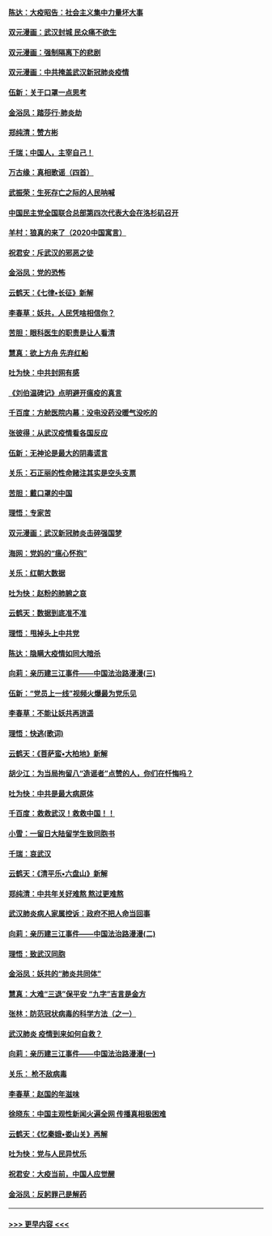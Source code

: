 #### [陈达：大疫昭告：社会主义集中力量坏大事](../pages/nsc993/n11859419.md?t=02120233) 
#### [双元漫画：武汉封城 民众痛不欲生](../pages/nsc993/n11859287.md?t=02120233) 
#### [双元漫画：强制隔离下的悲剧](../pages/nsc993/n11859244.md?t=02120233) 
#### [双元漫画：中共掩盖武汉新冠肺炎疫情](../pages/nsc993/n11858249.md?t=02120233) 
#### [伍新：关于口罩一点思考](../pages/nsc993/n11859195.md?t=02120233) 
#### [金浴凤：踏莎行‧肺炎劫](../pages/nsc993/n11858227.md?t=02120233) 
#### [郑纯清：赞方彬](../pages/nsc993/n11856803.md?t=02120233) 
#### [千瑞；中国人，主宰自己！](../pages/nsc993/n11856793.md?t=02120233) 
#### [万古缘：真相歌谣（四首）](../pages/nsc993/n11856263.md?t=02120233) 
#### [武振荣：生死存亡之际的人民呐喊](../pages/nsc993/n11856256.md?t=02120233) 
#### [中国民主党全国联合总部第四次代表大会在洛杉矶召开](../pages/nsc993/n11856344.md?t=02120233) 
#### [羊村：狼真的来了（2020中国寓言）](../pages/nsc993/n11856229.md?t=02120233) 
#### [祝君安：斥武汉的邪恶之徒](../pages/nsc993/n11855861.md?t=02120233) 
#### [金浴凤：党的恐怖](../pages/nsc993/n11855849.md?t=02120233) 
#### [云鹤天：《七律▪长征》新解](../pages/nsc993/n11855479.md?t=02120233) 
#### [李春草：妖共，人民凭啥相信你？](../pages/nsc993/n11855196.md?t=02120233) 
#### [苦胆：眼科医生的职责是让人看清](../pages/nsc993/n11853840.md?t=02120233) 
#### [慧真：欲上方舟 先弃红船](../pages/nsc993/n11853483.md?t=02120233) 
#### [吐为快：中共封网有感](../pages/nsc993/n11852575.md?t=02120233) 
#### [《刘伯温碑记》点明避开瘟疫的真言](../pages/nsc993/n11852128.md?t=02120233) 
#### [千百度：方舱医院内幕：没电没药没暖气没吃的](../pages/nsc993/n11850211.md?t=02120233) 
#### [张彼得：从武汉疫情看各国反应](../pages/nsc993/n11850102.md?t=02120233) 
#### [伍新：无神论是最大的阴毒谎言](../pages/nsc993/n11846129.md?t=02120233) 
#### [关乐：石正丽的性命赌注其实是空头支票](../pages/nsc993/n11846109.md?t=02120233) 
#### [苦胆：戴口罩的中国](../pages/nsc993/n11845576.md?t=02120233) 
#### [理悟：专家苦](../pages/nsc993/n11845564.md?t=02120233) 
#### [双元漫画：武汉新冠肺炎击碎强国梦](../pages/nsc993/n11843320.md?t=02120233) 
#### [海网：党妈的“瘟心怀抱”](../pages/nsc993/n11840740.md?t=02120233) 
#### [关乐：红朝大数据](../pages/nsc993/n11840675.md?t=02120233) 
#### [吐为快：赵粉的肺腑之哀](../pages/nsc993/n11840618.md?t=02120233) 
#### [云鹤天：数据到底准不准](../pages/nsc993/n11840325.md?t=02120233) 
#### [理悟：甩掉头上中共党](../pages/nsc993/n11838826.md?t=02120233) 
#### [陈达：隐瞒大疫情如同大暗杀](../pages/nsc993/n11838771.md?t=02120233) 
#### [向莉：亲历建三江事件——中国法治路漫漫(三)](../pages/nsc993/n11831825.md?t=02120233) 
#### [伍新：“党员上一线”视频火爆最为党乐见](../pages/nsc993/n11838200.md?t=02120233) 
#### [李春草：不能让妖共再逍遥](../pages/nsc993/n11838102.md?t=02120233) 
#### [理悟：快逃(歌词)](../pages/nsc993/n11838083.md?t=02120233) 
#### [云鹤天：《菩萨蛮▪大柏地》新解](../pages/nsc993/n11838059.md?t=02120233) 
#### [胡少江：为当局拘留八“造谣者”点赞的人，你们在忏悔吗？](../pages/nsc993/n11836801.md?t=02120233) 
#### [吐为快：中共是最大病原体](../pages/nsc993/n11836748.md?t=02120233) 
#### [千百度：救救武汉！救救中国！！](../pages/nsc993/n11836145.md?t=02120233) 
#### [小雪：一留日大陆留学生致同胞书](../pages/nsc993/n11834624.md?t=02120233) 
#### [千瑞：哀武汉](../pages/nsc993/n11833647.md?t=02120233) 
#### [云鹤天：《清平乐▪六盘山》新解](../pages/nsc993/n11833611.md?t=02120233) 
#### [郑纯清：中共年关好难熬 熬过更难熬](../pages/nsc993/n11833489.md?t=02120233) 
#### [武汉肺炎病人家属控诉：政府不把人命当回事](../pages/nsc993/n11833205.md?t=02120233) 
#### [向莉：亲历建三江事件——中国法治路漫漫(二)](../pages/nsc993/n11829102.md?t=02120233) 
#### [理悟：致武汉同胞](../pages/nsc993/n11831522.md?t=02120233) 
#### [金浴凤：妖共的“肺炎共同体”](../pages/nsc993/n11829448.md?t=02120233) 
#### [慧真：大难“三退”保平安 “九字”吉言是金方](../pages/nsc993/n11829501.md?t=02120233) 
#### [张林：防范冠状病毒的科学方法（之一）](../pages/nsc993/n11828618.md?t=02120233) 
#### [武汉肺炎 疫情到来如何自救？](../pages/nsc993/n11827632.md?t=02120233) 
#### [向莉：亲历建三江事件——中国法治路漫漫(一)](../pages/nsc993/n11827190.md?t=02120233) 
#### [关乐： 枪不敌病毒](../pages/nsc993/n11826746.md?t=02120233) 
#### [李春草：赵国的年滋味](../pages/nsc993/n11826321.md?t=02120233) 
#### [徐晓东：中国主观性新闻火遍全网 传播真相极困难](../pages/nsc993/n11826508.md?t=02120233) 
#### [云鹤天：《忆秦娥▪娄山关》再解](../pages/nsc993/n11824682.md?t=02120233) 
#### [吐为快：党与人民异忧乐](../pages/nsc993/n11824660.md?t=02120233) 
#### [祝君安：大疫当前，中国人应觉醒](../pages/nsc993/n11821946.md?t=02120233) 
#### [金浴凤：反躬罪己是解药](../pages/nsc993/n11820280.md?t=02120233) 

----
#### [ >>> 更早内容 <<< ](../indexes/nsc993-earlier.md)
